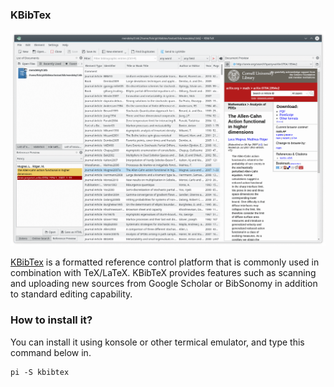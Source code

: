 ### KBibTex

![Image](/public/Images/kbibtex.png)

[KBibTex](https://apps.kde.org/kbibtex) is a formatted reference control platform that is commonly used in combination with TeX/LaTeX. KBibTeX provides features such as scanning and uploading new sources from Google Scholar or BibSonomy in addition to standard editing capability. 

### How to install it?
You can install it using konsole or other termical emulator, and type this command below in.
```
pi -S kbibtex
```
